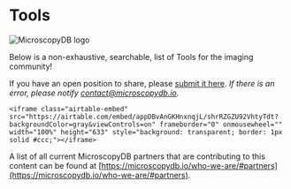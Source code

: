 # Tools
![MicroscopyDB logo](../images/microsocpyDB_logo-black.png)

Below is a non-exhaustive, searchable, list of Tools for the imaging community!

If you have an open position to share, please [submit it here](https://microscopydb.io/add-a-microscopy-tool/). 
*If there is an error, please notify [contact@microscopydb.io](mailto:contact@microscopydb.io).*
   
````{div} full-width
<iframe class="airtable-embed" src="https://airtable.com/embed/appDBvAnGKHnxnqjL/shrRZGZU92VhtyTdt?backgroundColor=gray&viewControls=on" frameborder="0" onmousewheel="" width="100%" height="633" style="background: transparent; border: 1px solid #ccc;"></iframe>
````
 
 A list of all current MicroscopyDB partners that are contributing to this content can be found at [https://microscopydb.io/who-we-are/#partners](https://microscopydb.io/who-we-are/#partners).

